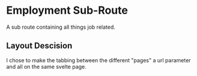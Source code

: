 # Employment Sub-Route

A sub route containing all things job related. 

## Layout Descision
I chose to make the tabbing between the different "pages" a url parameter and all on the same svelte page.